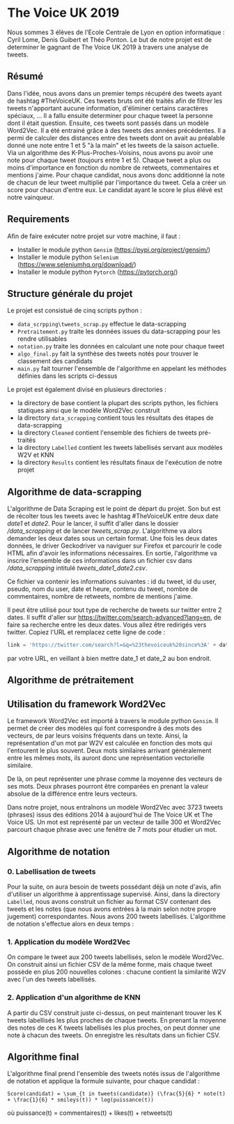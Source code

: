 # The Voice UK 2019
Nous sommes 3 élèves de l'Ecole Centrale de Lyon en option informatique : Cyril Lome, Denis Guibert et Théo Ponton. Le but de notre projet est de determiner le gagnant de The Voice UK 2019 à travers une analyse de tweets. 

## Résumé

Dans l'idée, nous avons dans un premier temps récupéré des tweets ayant de hashtag #TheVoiceUK. Ces tweets bruts ont été traités afin de filtrer les tweets n'apportant aucune information, d'éliminer certains caractères spéciaux, ... Il a fallu ensuite determiner pour chaque tweet la personne dont il était question. Ensuite, ces tweets sont passés dans un modèle Word2Vec. Il a été entrainé grâce à des tweets des années précédentes. Il a permi de calculer des distances entre des tweets dont on avait au préalable donné une note entre 1 et 5 "à la main" et les tweets de la saison actuelle. Via un algorithme des K-Plus-Proches-Voisins, nous avons pu avoir une note pour chaque tweet (toujours entre 1 et 5). Chaque tweet a plus ou moins d'importance en fonction du nombre de retweets, commentaires  et mentions j'aime. Pour chaque candidat, nous avons donc additionné la note de chacun de leur tweet multiplié par l'importance du tweet. Cela a créer un score pour chacun d'entre eux. Le candidat ayant le score le plus élévé est notre vainqueur. 

## Requirements

Afin de faire exécuter notre projet sur votre machine, il faut :
- Installer le module python `Gensim` (https://pypi.org/project/gensim/)
- Installer le module python `Selenium` (https://www.seleniumhq.org/download/)
- Installer le module python `Pytorch` (https://pytorch.org/)

## Structure générale du projet

Le projet est consistué de cinq scripts python :
- `data_scrpping\tweets_scrap.py` effectue le data-scrapping
- `Pretraitement.py` traite les données issues du data-scrapping pour les rendre utilisables
- `notation.py` traite les données en calculant une note pour chaque tweet
- `algo_final.py` fait la synthèse des tweets notés pour trouver le classement des candidats
- `main.py` fait tourner l'ensemble de l'algorithme en appelant les méthodes définies dans les scripts ci-dessus

Le projet est également divisé en plusieurs directories :
- la directory de base contient la plupart des scripts python, les fichiers statiques ainsi que le modèle Word2Vec construit
- la directory `data_scrapping` contient tous les résultats des étapes de data-scrapping
- la directory `Cleaned` contient l'ensemble des fichiers de tweets pré-traités
- la directory `Labelled` contient les tweets labellisés servant aux modèles W2V et KNN
- la directory `Results` contient les résultats finaux de l'exécution de notre projet

## Algorithme de data-scrapping

L'algorithme de Data Scraping est le point de départ du projet. Son but est de récolter tous les tweets avec le hashtag #TheVoiceUK entre deux date *date1* et *date2*. Pour le lancer, il suffit d'aller dans le dossier */data_scrapping* et de lancer *tweets_scrap.py*. L'algorithme va alors demander les deux dates sous un certain format. Une fois les deux dates données, le driver Geckodriver va naviguer sur Firefox et parcourir le code HTML afin d'avoir les informations nécessaires. En sortie, l'algorithme va inscrire l'ensemble de ces informations dans un fichier csv dans  */data_scrapping* intitulé *tweets_date1_date2.csv*. 

Ce fichier va contenir les informations suivantes : id du tweet, id du user, pseudo, nom du user, date et heure, contenu du tweet, nombre de commentaires, nombre de retweets, nombre de mentions j'aime. 

Il peut être utilisé pour tout type de recherche de tweets sur twitter entre 2 dates. Il suffit d'aller sur <https://twitter.com/search-advanced?lang=en>, de faire sa recherche entre les deux dates. Vous allez être redirigés vers twitter. Copiez l'URL et remplacez cette ligne de code :

```python
link = 'https://twitter.com/search?l=&q=%23thevoiceuk%20since%3A' + date_1 + '%20until%3A' + date_2 + '&src=typd'
```

par votre URL, en veillant à bien mettre date_1 et date_2 au bon endroit.

## Algorithme de prétraitement

## Utilisation du framework Word2Vec

Le framework Word2Vec est importé à travers le module python `Gensim`. Il permet de créer des modèles qui font correspondre à des mots des vecteurs, de par leurs voisins fréquents dans un texte. Ainsi, la représentation d'un mot par W2V est calculée en fonction des mots qui l'entourent le plus souvent. Deux mots similaires arrivant généralement entre les mêmes mots, ils auront donc une représentation vectorielle similaire.

De là, on peut représenter une phrase comme la moyenne des vecteurs de ses mots. Deux phrases pourront être comparées en prenant la valeur absolue de la différence entre leurs vecteurs.

Dans notre projet, nous entraînons un modèle Word2Vec avec 3723 tweets (phrases) issus des éditions 2014 à aujourd'hui de The Voice UK et The Voice US. Un mot est représenté par un vecteur de taille 300 et Word2Vec parcourt chaque phrase avec une fenêtre de 7 mots pour étudier un mot.

## Algorithme de notation

### 0. Labellisation de tweets
Pour la suite, on aura besoin de tweets possédant déjà un note d'avis, afin d'utiliser un algorithme à apprentissage supervisé. Ainsi, dans la directory `Labelled`, nous avons construit un fichier au format CSV contenant des tweets et les notes (que nous avons entrées à la main selon notre propre jugement) correspondantes. Nous avons 200 tweets labellisés. L'algorithme de notation s'effectue alors en deux temps :

### 1. Application du modèle Word2Vec
On compare le tweet aux 200 tweets labellisés, selon le modèle Word2Vec. On construit ainsi un fichier CSV de la même forme, mais chaque tweet possède en plus 200 nouvelles colones : chacune contient la similarité W2V avec l'un des tweets labellisés.

### 2. Application d'un algorithme de KNN
A partir du CSV construit juste ci-dessus, on peut maintenant trouver les K tweets labellisés les plus proches de chaque tweets. En prenant la moyenne des notes de ces K tweets labellisés les plus proches, on peut donner une note à chacun des tweets. On enregistre les résultats dans un fichier CSV.

## Algorithme final
L'algorithme final prend l'ensemble des tweets notés issus de l'algorithme de notation et applique la formule suivante, pour chaque candidat :

```Score(candidat) = \sum_{t in tweets(candidate)} (\frac{5}{6} * note(t) + \frac{1}{6} * smileys(t)) * log(puissance(t))```

où puissance(t) = commentaires(t) + likes(t) + retweets(t)

